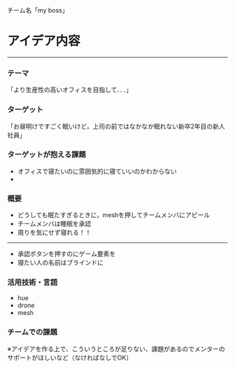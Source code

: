 チーム名「my boss」
# アイデア内容
---
### テーマ
「より生産性の高いオフィスを目指して．．．」

### ターゲット
「お昼明けですごく眠いけど，上司の前ではなかなか眠れない新卒2年目の新人社員」

### ターゲットが抱える課題
* オフィスで寝たいのに雰囲気的に寝ていいのかわからない
* 
### 概要
* どうしても眠たすぎるときに，meshを押してチームメンバにアピール
* チームメンバは睡眠を承認
* 周りを気にせず寝れる！！
---
* 承認ボタンを押すのにゲーム要素を
* 寝たい人の名前はブラインドに


### 活用技術・言語
* hue
* drone
* mesh


### チームでの課題
※アイデアを作る上で、こういうところが足りない、課題があるのでメンターのサポートがほしいなど（なければなしでOK）
